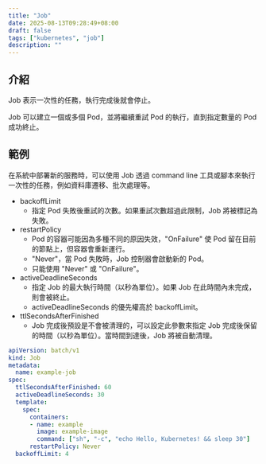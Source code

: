 ```yaml
---
title: "Job"
date: 2025-08-13T09:28:49+08:00
draft: false
tags: ["kubernetes", "job"]
description: ""
---
```

## 介紹

Job 表示一次性的任務，執行完成後就會停止。

Job 可以建立一個或多個 Pod，並將繼續重試 Pod 的執行，直到指定數量的 Pod 成功終止。

## 範例

在系統中部署新的服務時，可以使用 Job 透過 command line 工具或腳本來執行一次性的任務，例如資料庫遷移、批次處理等。

- backoffLimit
  - 指定 Pod 失敗後重試的次數。如果重試次數超過此限制，Job 將被標記為失敗。
- restartPolicy
  - Pod 的容器可能因為多種不同的原因失效，"OnFailure" 使 Pod 留在目前的節點上，但容器會重新運行。
  - "Never"，當 Pod 失敗時，Job 控制器會啟動新的 Pod。
  - 只能使用 "Never" 或 "OnFailure"。
- activeDeadlineSeconds
  - 指定 Job 的最大執行時間（以秒為單位）。如果 Job 在此時間內未完成，則會被終止。
  - activeDeadlineSeconds 的優先權高於 backoffLimit。
- ttlSecondsAfterFinished
  - Job 完成後預設是不會被清理的，可以設定此參數來指定 Job 完成後保留的時間（以秒為單位）。當時間到達後，Job 將被自動清理。

```yaml
apiVersion: batch/v1
kind: Job
metadata:
  name: example-job
spec:
  ttlSecondsAfterFinished: 60
  activeDeadlineSeconds: 30
  template:
    spec:
      containers:
      - name: example
        image: example-image
        command: ["sh", "-c", "echo Hello, Kubernetes! && sleep 30"]
      restartPolicy: Never
  backoffLimit: 4
```
